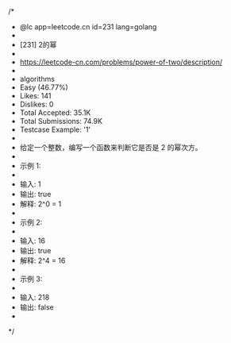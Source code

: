 /*
 * @lc app=leetcode.cn id=231 lang=golang
 *
 * [231] 2的幂
 *
 * https://leetcode-cn.com/problems/power-of-two/description/
 *
 * algorithms
 * Easy (46.77%)
 * Likes:    141
 * Dislikes: 0
 * Total Accepted:    35.1K
 * Total Submissions: 74.9K
 * Testcase Example:  '1'
 *
 * 给定一个整数，编写一个函数来判断它是否是 2 的幂次方。
 *
 * 示例 1:
 *
 * 输入: 1
 * 输出: true
 * 解释: 2^0 = 1
 *
 * 示例 2:
 *
 * 输入: 16
 * 输出: true
 * 解释: 2^4 = 16
 *
 * 示例 3:
 *
 * 输入: 218
 * 输出: false
 *
 */